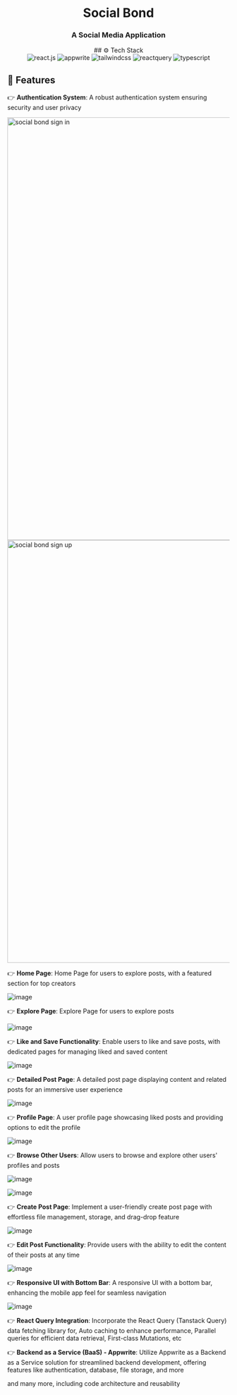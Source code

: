 <div align="center">
  <h1>Social Bond</h1>
  <h3 align="center">A Social Media Application</h3>
  ## <a name="tech-stack">⚙️ Tech Stack</a>
  <div>
    <img src="https://img.shields.io/badge/-React_JS-black?style=for-the-badge&logoColor=white&logo=react&color=61DAFB" alt="react.js" />
    <img src="https://img.shields.io/badge/-Appwrite-black?style=for-the-badge&logoColor=white&logo=appwrite&color=FD366E" alt="appwrite" />
    <img src="https://img.shields.io/badge/-Tailwind_CSS-black?style=for-the-badge&logoColor=white&logo=tailwindcss&color=06B6D4" alt="tailwindcss" />
    <img src="https://img.shields.io/badge/-React_Query-black?style=for-the-badge&logoColor=white&logo=reactquery&color=FF4154" alt="reactquery" />
    <img src="https://img.shields.io/badge/-Typescript-black?style=for-the-badge&logoColor=white&logo=typescript&color=3178C6" alt="typescript" />
  </div>
</div>

## <a name="features">🔋 Features</a>

👉 **Authentication System**: A robust authentication system ensuring security and user privacy

<img width="959" alt="social bond sign in" src="https://github.com/AyushAgarwal15/social-bond/assets/102687235/7b4c1f5f-76d3-436d-b6fd-4b3298b0fc7a">

<img width="959" alt="social bond sign up" src="https://github.com/AyushAgarwal15/social-bond/assets/102687235/0c28ac88-f5e0-4f0b-b8f6-799832d0e61b">

👉 **Home Page**: Home Page for users to explore posts, with a featured section for top creators

![image](https://github.com/AyushAgarwal15/social-bond/assets/102687235/2262991d-590a-4e9a-8963-d46fcf29067b)


👉 **Explore Page**: Explore Page for users to explore posts

![image](https://github.com/AyushAgarwal15/social-bond/assets/102687235/63fd81fe-6426-4395-94ad-134966cfe44c)

👉 **Like and Save Functionality**: Enable users to like and save posts, with dedicated pages for managing liked and saved content

![image](https://github.com/AyushAgarwal15/social-bond/assets/102687235/2d260717-b20f-48ea-9410-7eb0ee3dbe53)

👉 **Detailed Post Page**: A detailed post page displaying content and related posts for an immersive user experience

![image](https://github.com/AyushAgarwal15/social-bond/assets/102687235/2adb7088-b151-4ffd-98b1-492d5b479599)

👉 **Profile Page**: A user profile page showcasing liked posts and providing options to edit the profile

![image](https://github.com/AyushAgarwal15/social-bond/assets/102687235/51b2deda-8a40-49c0-ba97-eaaaaf438e1e)


👉 **Browse Other Users**: Allow users to browse and explore other users' profiles and posts

![image](https://github.com/AyushAgarwal15/social-bond/assets/102687235/73fdb9c1-c57b-44da-a07a-a020ae5dcf35)

![image](https://github.com/AyushAgarwal15/social-bond/assets/102687235/b8e31949-0dbd-46ee-a2b4-cdd2bceb8fc5)

👉 **Create Post Page**: Implement a user-friendly create post page with effortless file management, storage, and drag-drop feature

![image](https://github.com/AyushAgarwal15/social-bond/assets/102687235/a8740e29-be81-4ebb-becf-a89b2a52ac20)


👉 **Edit Post Functionality**: Provide users with the ability to edit the content of their posts at any time

![image](https://github.com/AyushAgarwal15/social-bond/assets/102687235/d2e84b5a-ec18-4139-96d8-f16aa09776ce)


👉 **Responsive UI with Bottom Bar**: A responsive UI with a bottom bar, enhancing the mobile app feel for seamless navigation

![image](https://github.com/AyushAgarwal15/social-bond/assets/102687235/bb197e8a-e835-4791-837e-2601fc1c33db)


👉 **React Query Integration**: Incorporate the React Query (Tanstack Query) data fetching library for, Auto caching to enhance performance, Parallel queries for efficient data retrieval, First-class Mutations, etc

👉 **Backend as a Service (BaaS) - Appwrite**: Utilize Appwrite as a Backend as a Service solution for streamlined backend development, offering features like authentication, database, file storage, and more

and many more, including code architecture and reusability
